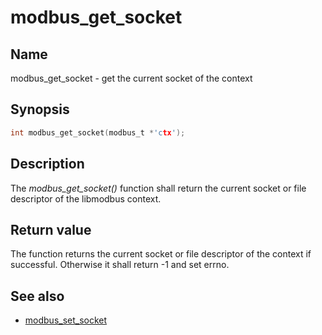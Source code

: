 # modbus_get_socket

## Name

modbus_get_socket - get the current socket of the context

## Synopsis

```c
int modbus_get_socket(modbus_t *'ctx');
```

## Description

The *modbus_get_socket()* function shall return the current socket or file
descriptor of the libmodbus context.

## Return value

The function returns the current socket or file descriptor of the context if
successful. Otherwise it shall return -1 and set errno.

## See also

- [modbus_set_socket](modbus_set_socket)
